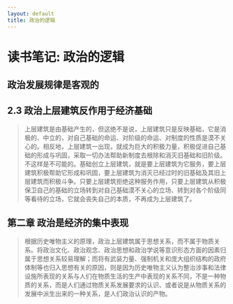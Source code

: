 ```yaml
---
layout: default
title: 政治的逻辑
---
```


# 读书笔记: 政治的逻辑


## 


 


 


 


## 政治发展规律是客观的


 


 


 


## 2.3 政治上层建筑反作用于经济基础

> 上层建筑是由基础产生的，但这绝不是说，上层建筑只是反映基础，它是消极的、中立的，对自己基础的命运、对阶级的命运、对制度的性质是漠不关心的。相反地，上层建筑一出现，就成为巨大的积极力量，积极促进自己基础的形成与巩固，采取一切办法帮助新制度去根除和消灭旧基础和旧阶级。不这样是不可能的。基础创立上层建筑，就是要上层建筑为它服务，要上层建筑积极帮助它形成和巩固，要上层建筑为消灭已经过时的旧基础及其旧上层建筑而积极斗争。只要上层建筑拒绝这种服务作用，只要上层建筑从积极保卫自己的基础的立场转到对自己基础漠不关心的立场、转到对各个阶级同等看待的立场，它就会丧失自己的本质，不再成为上层建筑了。
>




## 第二章 政治是经济的集中表现

> 根据历史唯物主义的原理，政治上层建筑属于思想关系，而不属于物质关系。将政治文化、政治观念、政治思想和政治学说等意识形态方面的因素归属于思想关系较易理解；而将有武装力量、强制机关和庞大组织结构的政府体制等也归入思想有关的原因，则是因为历史唯物主义认为整治涉事和法律设施所表现的关系与人们在物质生活的生产中表现的关系不同，不是一种物质的关系，而是人们通过物质关系发展要求的认识、或者说是从物质关系的发展中派生出来的一种关系，是人们政治认识的产物。
>
